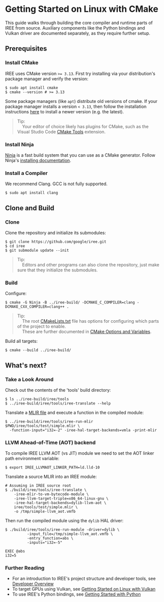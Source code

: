 # Getting Started on Linux with CMake

<!--
Notes to those updating this guide:

    * This document should be __simple__ and cover essential items only.
      Notes for optional components should go in separate files.

    * This document parallels getting_started_windows_cmake.md and
      getting_started_macos_bazel.md
      Please keep them in sync.
-->

This guide walks through building the core compiler and runtime parts of IREE
from source. Auxiliary components like the Python bindings and Vulkan driver are
documented separately, as they require further setup.

## Prerequisites

### Install CMake

IREE uses CMake version `>= 3.13`. First try installing via your distribution's
package manager and verify the version:

```shell
$ sudo apt install cmake
$ cmake --version # >= 3.13
```

Some package managers (like `apt`) distribute old versions of cmake. If your
package manager installs a version `< 3.13`, then follow the installation
instructions [here](https://cmake.org/install/) to install a newer version (e.g.
the latest).

> Tip:<br>
> &nbsp;&nbsp;&nbsp;&nbsp;Your editor of choice likely has plugins for CMake,
> such as the Visual Studio Code
> [CMake Tools](https://github.com/microsoft/vscode-cmake-tools) extension.

### Install Ninja

[Ninja](https://ninja-build.org/) is a fast build system that you can use as a
CMake generator. Follow Ninja's
[installing documentation](https://github.com/ninja-build/ninja/wiki/Pre-built-Ninja-packages).

### Install a Compiler

We recommend Clang. GCC is not fully supported.

```shell
$ sudo apt install clang
```

## Clone and Build

### Clone

Clone the repository and initialize its submodules:

```shell
$ git clone https://github.com/google/iree.git
$ cd iree
$ git submodule update --init
```

> Tip:<br>
> &nbsp;&nbsp;&nbsp;&nbsp;Editors and other programs can also clone the
> repository, just make sure that they initialize the submodules.

### Build

Configure:

```shell
$ cmake -G Ninja -B ../iree-build/ -DCMAKE_C_COMPILER=clang -DCMAKE_CXX_COMPILER=clang++ .
```

> Tip:<br>
> &nbsp;&nbsp;&nbsp;&nbsp;The root
> [CMakeLists.txt](https://github.com/google/iree/blob/main/CMakeLists.txt)
> file has options for configuring which parts of the project to enable.<br>
> &nbsp;&nbsp;&nbsp;&nbsp;These are further documented in [CMake Options and Variables](cmake_options_and_variables.md).

Build all targets:

```shell
$ cmake --build ../iree-build/
```

## What's next?

### Take a Look Around

Check out the contents of the 'tools' build directory:

```shell
$ ls ../iree-build/iree/tools
$ ../iree-build/iree/tools/iree-translate --help
```

Translate a
[MLIR file](https://github.com/google/iree/blob/main/iree/tools/test/simple.mlir)
and execute a function in the compiled module:

```shell
$ ../iree-build/iree/tools/iree-run-mlir $PWD/iree/tools/test/simple.mlir \
  -function-input="i32=-2" -iree-hal-target-backends=vmla -print-mlir
```

### LLVM Ahead-of-Time (AOT) backend

To compile IREE LLVM AOT (vs JIT) module we need to set the AOT linker path environment variable:

```shell
$ export IREE_LLVMAOT_LINKER_PATH=ld.lld-10
```

Translate a source MLIR into an IREE module:

```shell
# Assuming in IREE source root
$ ./build/iree/tools/iree-translate \
    -iree-mlir-to-vm-bytecode-module \
    -iree-llvm-target-triple=x86_64-linux-gnu \
    -iree-hal-target-backends=dylib-llvm-aot \
    iree/tools/test/simple.mlir \
    -o /tmp/simple-llvm_aot.vmfb
```

Then run the compiled module using the `dylib` HAL driver:

```shell
$ ./build/iree/tools/iree-run-module -driver=dylib \
          -input_file=/tmp/simple-llvm_aot.vmfb \
          -entry_function=abs \
          -inputs="i32=-5"

EXEC @abs
i32=5
```


### Further Reading

*   For an introduction to IREE's project structure and developer tools, see
    [Developer Overview](../developing_iree/developer_overview.md)
*   To target GPUs using Vulkan, see
    [Getting Started on Linux with Vulkan](getting_started_linux_vulkan.md)
*   To use IREE's Python bindings, see
    [Getting Started with Python](getting_started_python.md)
